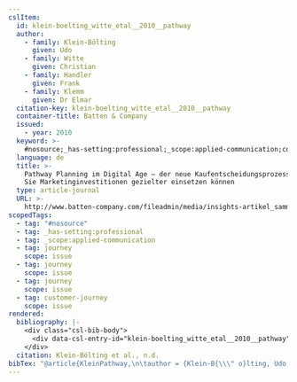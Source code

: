 ```yaml
---
cslItem:
  id: klein-boelting_witte_etal__2010__pathway
  author:
    - family: Klein-Bölting
      given: Udo
    - family: Witte
      given: Christian
    - family: Handler
      given: Frank
    - family: Klemm
      given: Dr Elmar
  citation-key: klein-boelting_witte_etal__2010__pathway
  container-title: Batten & Company
  issued:
    - year: 2010
  keyword: >-
    #nosource;_has-setting:professional;_scope:applied-communication;collection::journey;collection::journey::journey::customer-journey
  language: de
  title: >-
    Pathway Planning im Digital Age – der neue Kaufentscheidungsprozess und wie
    Sie Marketinginvestitionen gezielter einsetzen können
  type: article-journal
  URL: >-
    http://www.batten-company.com/fileadmin/media/insights-artikel_sammlung/brand_management/12/pathway_planning_auwahlprozess_bei_kaufentscheidungen.pdf
scopedTags:
  - tag: "#nosource"
  - tag: _has-setting:professional
  - tag: _scope:applied-communication
  - tag: journey
    scope: issue
  - tag: journey
    scope: issue
  - tag: journey
    scope: issue
  - tag: customer-journey
    scope: issue
rendered:
  bibliography: |-
    <div class="csl-bib-body">
      <div data-csl-entry-id="klein-boelting_witte_etal__2010__pathway" class="csl-entry">Klein-Bölting, U., Witte, C., Handler, F., &#38; Klemm, D. E. n.d.. Pathway Planning im Digital Age – der neue Kaufentscheidungsprozess und wie Sie Marketinginvestitionen gezielter einsetzen können. <i>Batten &#38; Company</i>. http://www.batten-company.com/fileadmin/media/insights-artikel_sammlung/brand_management/12/pathway_planning_auwahlprozess_bei_kaufentscheidungen.pdf</div>
    </div>
  citation: Klein-Bölting et al., n.d.
bibTex: "@article{KleinPathway,\n\tauthor = {Klein-B{\\\" o}lting, Udo and Witte, Christian and Handler, Frank and Klemm, Dr Elmar},\n\tjournal = {Batten & Company},\n\ttitle = {Pathway {Planning} im {Digital} {Age} -- der neue {Kaufentscheidungsprozess} und wie {Sie} {Marketinginvestitionen} gezielter einsetzen k{\\\" o}nnen},\n\thowpublished = {http://www.batten-company.com/fileadmin/media/insights-artikel\\textunderscore{}sammlung/brand\\textunderscore{}management/12/pathway\\textunderscore{}planning\\textunderscore{}auwahlprozess\\textunderscore{}bei\\textunderscore{}kaufentscheidungen.pdf},\n}\n\n"
---
```

